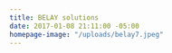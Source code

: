 ```yaml
---
title: BELAY solutions
date: 2017-01-08 21:11:00 -05:00
homepage-image: "/uploads/belay7.jpeg"
---
```


